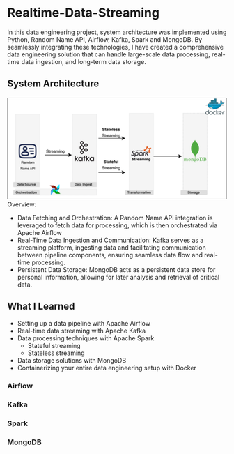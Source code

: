 # Realtime-Data-Streaming
In this data engineering project, system architecture was implemented using Python, Random Name API, Airflow, Kafka, Spark and MongoDB. By seamlessly integrating these technologies, I have created a comprehensive data engineering solution that can handle large-scale data processing, real-time data ingestion, and long-term data storage.

## System Architecture
![](./images/Realtime-Data-Streaming.png)
Overview:
- Data Fetching and Orchestration: 
    A Random Name API integration is leveraged to fetch data for processing, which is then orchestrated via Apache Airflow
- Real-Time Data Ingestion and Communication: 
    Kafka serves as a streaming platform, ingesting data and facilitating communication between pipeline components, ensuring seamless data flow and real-time processing.
- Persistent Data Storage: 
    MongoDB acts as a persistent data store for personal information, allowing for later analysis and retrieval of critical data.

## What I Learned
- Setting up a data pipeline with Apache Airflow
- Real-time data streaming with Apache Kafka
- Data processing techniques with Apache Spark
    - Stateful streaming
    - Stateless streaming
- Data storage solutions with MongoDB
- Containerizing your entire data engineering setup with Docker


### Airflow



### Kafka


### Spark



### MongoDB

